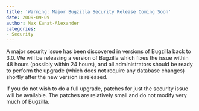 ```yaml
---
title: 'Warning: Major Bugzilla Security Release Coming Soon'
date: 2009-09-09
author: Max Kanat-Alexander
categories:
- Security
---
```

A major security issue has been discovered in versions of Bugzilla back
to 3.0. We will be releasing a version of Bugzilla which fixes the issue
within 48 hours (possibly within 24 hours), and all administrators
should be ready to perform the upgrade (which does not require any
database changes) shortly after the new version is released.

If you do not wish to do a full upgrade, patches for just the security
issue will be available. The patches are relatively small and do not
modify very much of Bugzilla.
